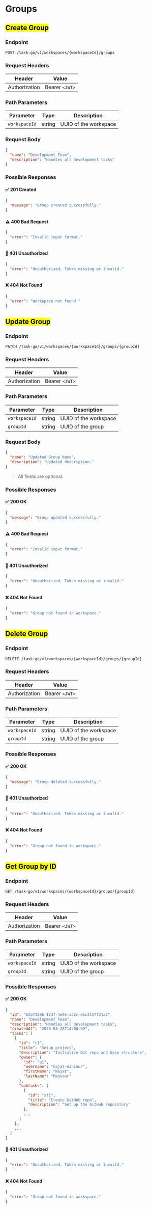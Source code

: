 # Groups

## <mark>Create Group</mark>

### **Endpoint**

```http
POST /task-go/v1/workspaces/{workspaceId}/groups
```

### **Request Headers**

| Header        | Value          |
| ------------- | -------------- |
| Authorization | Bearer `<JWT>` |

### **Path Parameters**

| Parameter     | Type   | Description           |
| ------------- | ------ | --------------------- |
| `workspaceId` | string | UUID of the workspace |

### **Request Body**

```json
{
  "name": "Development Team",
  "description": "Handles all development tasks"
}
```

### **Possible Responses**

#### ✅ 201 Created

```json
{
  "message": "Group created successfully."
}
```

#### ⚠️ 400 Bad Request

```json
{
  "error": "Invalid input format."
}
```

#### 🔐 401 Unauthorized

```json
{
  "error": "Unauthorized. Token missing or invalid."
}
```

#### ❌ 404 Not Found

```json
{
  "error": "Workspace not found."
}
```

## <mark>Update Group</mark>

### **Endpoint**

```http
PATCH /task-go/v1/workspaces/{workspaceId}/groups/{groupId}
```

### **Request Headers**

| Header        | Value          |
| ------------- | -------------- |
| Authorization | Bearer `<JWT>` |

### **Path Parameters**

| Parameter     | Type   | Description           |
| ------------- | ------ | --------------------- |
| `workspaceId` | string | UUID of the workspace |
| `groupId`     | string | UUID of the group     |

### **Request Body**

```json
{
  "name": "Updated Group Name",
  "description": "Updated description."
}
```
> All fields are optional.

### **Possible Responses**

#### ✅ 200 OK

```json
{
  "message": "Group updated successfully."
}
```

#### ⚠️ 400 Bad Request

```json
{
  "error": "Invalid input format."
}
```

#### 🔐 401 Unauthorized

```json
{
  "error": "Unauthorized. Token missing or invalid."
}
```

#### ❌ 404 Not Found

```json
{
  "error": "Group not found in workspace."
}
```

## <mark>Delete Group</mark>

### **Endpoint**

```http
DELETE /task-go/v1/workspaces/{workspaceId}/groups/{groupId}
```

### **Request Headers**

| Header        | Value          |
| ------------- | -------------- |
| Authorization | Bearer `<JWT>` |

### **Path Parameters**

| Parameter     | Type   | Description           |
| ------------- | ------ | --------------------- |
| `workspaceId` | string | UUID of the workspace |
| `groupId`     | string | UUID of the group     |

### **Possible Responses**

#### ✅ 200 OK

```json
{
  "message": "Group deleted successfully."
}
```

#### 🔐 401 Unauthorized

```json
{
  "error": "Unauthorized. Token missing or invalid."
}
```

#### ❌ 404 Not Found

```json
{
  "error": "Group not found in workspace."
}
```

## <mark>Get Group by ID</mark>

### **Endpoint**

```http
GET /task-go/v1/workspaces/{workspaceId}/groups/{groupId}
```

### **Request Headers**

| Header        | Value          |
| ------------- | -------------- |
| Authorization | Bearer `<JWT>` |

### **Path Parameters**

| Parameter     | Type   | Description           |
| ------------- | ------ | --------------------- |
| `workspaceId` | string | UUID of the workspace |
| `groupId`     | string | UUID of the group     |

### **Possible Responses**

#### ✅ 200 OK

```json
{
  "id": "b2e7129b-124f-4e9e-a52c-e1c215ff21a2",
  "name": "Development Team",
  "description": "Handles all development tasks",
  "createdAt": "2025-04-28T14:00:00",
  "tasks": [
    {
      "id": "t1",
      "title": "Setup project",
      "description": "Initialize Git repo and base structure",
      "owner": {
        "id": "u1",
        "username": "najat-mansour",
        "firstName": "Najat",
        "lastName": "Mansour"
      },
      "subtasks": [
        {
          "id": "st1",
          "title": "Create GitHub repo",
          "description": "Set up the GitHub repository"
        },
        ...
      ]
    },
    ...
  ]
}
```

#### 🔐 401 Unauthorized

```json
{
  "error": "Unauthorized. Token missing or invalid."
}
```

#### ❌ 404 Not Found

```json
{
  "error": "Group not found in workspace."
}
```